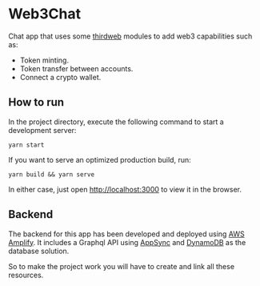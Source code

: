 # Web3Chat

Chat app that uses some [thirdweb](https://thirdweb.com) modules to add web3 capabilities such as:

- Token minting.
- Token transfer between accounts.
- Connect a crypto wallet.

## How to run

In the project directory, execute the following command to start a development server:

`yarn start`

If you want to serve an optimized production build, run:

`yarn build && yarn serve`

In either case, just open [http://localhost:3000](http://localhost:3000) to view it in the browser.

## Backend

The backend for this app has been developed and deployed using [AWS Amplify](https://aws.amazon.com/es/amplify/). It includes a Graphql API using [AppSync](https://aws.amazon.com/es/appsync/) and [DynamoDB](https://aws.amazon.com/es/dynamodb/) as the database solution.

So to make the project work you will have to create and link all these resources.
